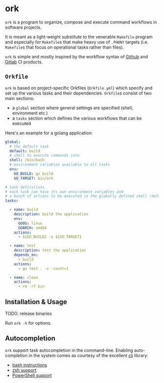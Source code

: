 # ork

`ork` is a program to organize, compose and execute command workflows
in software projects.

It is meant as a light-weight substitute to the venerable `Makefile`
program and especially for `Makefile`s that make heavy use of `.PHONY`
targets (i.e. `Makefile`s that focus on operational tasks rather than
files).

`ork` is simple and mostly inspired by the workflow syntax of
[Github](https://docs.github.com/en/actions/using-workflows/workflow-syntax-for-github-actions)
and [Gitlab](https://docs.gitlab.com/ee/ci/yaml/gitlab_ci_yaml.html)
CI products.

## `Orkfile`

`ork` is based on project-specific Orkfiles (`Orkfile.yml`) which
specify and set up the various tasks and their
dependencies. `Orkfile`s consist of two main sections:

- a `global` section where general settings are specified (shell, environment etc.)
- a `tasks` section which defines the various workflows that can be executed

Here's an example for a golang application:


```yaml
global:
  # the default task
  default: build
  # shell to execute commands into
  shell: /bin/bash
  # environment variables available to all tasks
  env:
    GO_BUILD: go build
    GO_TARGET: bin/ork

# task definitions
# each task can have its own environment variables and
# a bunch of actions to be executed in the globally defined shell (default: bash)
tasks:

  - name: build
    description: build the application
    env:
      GOOS: linux
      GOARCH: amd64
    actions:
      - ${GO_BUILD} -o ${GO_TARGET}

  - name: test
    description: test the application
    depends_on:
      - build
    actions:
      - go test . -v -count=1

  - name: clean
    actions:
      - rm -rf bin
```

## Installation & Usage

TODO: release binaries

Run `ork -h` for options.

## Autocompletion

`ork` support task autocompletion in the command-line. Enabling
auto-completion in the system comes as courtesy of the excellent
[cli](https://github.com/urfave/cli) library:

- [bash instructions](https://github.com/urfave/cli/blob/main/docs/v2/manual.md#distribution-and-persistent-autocompletion)
- [zsh support](https://github.com/urfave/cli/blob/main/docs/v2/manual.md#zsh-support)
- [PowerShell support](https://github.com/urfave/cli/blob/main/docs/v2/manual.md#powershell-support)
